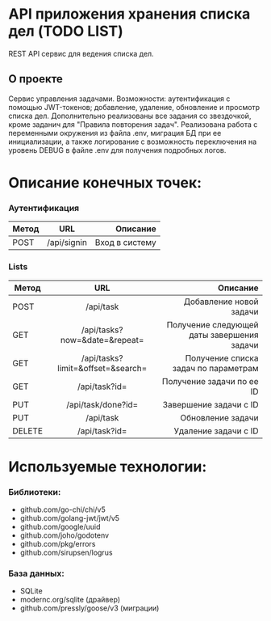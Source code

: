 # API приложения хранения списка дел (TODO LIST)

REST API сервис для ведения списка дел.

## О проекте

Cервис управления задачами. Возможности: аутентификация с помощью JWT-токенов; добавление, удаление, обновление и просмотр списка дел.
Дополнительно реализованы все задания со звездочкой, кроме заданич для "Правила повторения задач".
Реализована работа с переменными окружения из файла .env, миграция БД при ее инициализации, а также логирование с возможность переключения на уровень DEBUG в файле .env для получения подробных логов. 

# Описание конечных точек:

### Аутентификация
| Метод         | URL                                   |Описание                          |
| ------------- |:-------------------------------------:| -------------------------------: |
| POST          |/api/signin                            |Вход в систему                    |

### Lists
| Метод         | URL                 |Описание|
| ------------- |:-------------------------------------:| ----------------------------------------: |
| POST          |/api/task                              |Добавление новой задачи                    |
| GET           |/api/tasks?now=&date=&repeat=          |Получение следующей даты завершения задачи |
| GET           |/api/tasks?limit=&offset=&search=      |Получение списка задач по параметрам       |
| GET           |/api/task?id=                          |Получение задачи по ее ID                  |
| PUT           |/api/task/done?id=                     |Завершение задачи с ID                     |
| PUT           |/api/task                              |Обновление задачи                          |
| DELETE        |/api/task?id=                          |Удаление задачи с ID                       |

# Используемые технологии:
### Библиотеки:
- github.com/go-chi/chi/v5
- github.com/golang-jwt/jwt/v5 
- github.com/google/uuid
- github.com/joho/godotenv
- github.com/pkg/errors
- github.com/sirupsen/logrus

### База данных:
- SQLite
- modernc.org/sqlite (драйвер)
- github.com/pressly/goose/v3 (миграции)
